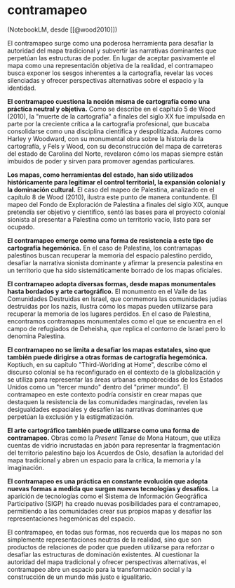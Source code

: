 # contramapeo
(NotebookLM, desde [[@wood2010]])

El contramapeo surge como una poderosa herramienta para desafiar la autoridad del mapa tradicional y subvertir las narrativas dominantes que perpetúan las estructuras de poder.  En lugar de aceptar pasivamente el mapa como una representación objetiva de la realidad, el contramapeo busca exponer los sesgos inherentes a la cartografía, revelar las voces silenciadas y ofrecer perspectivas alternativas sobre el espacio y la identidad.

**El contramapeo cuestiona la noción misma de cartografía como una práctica neutral y objetiva.** Como se describe en el capítulo 5 de Wood (2010), la "muerte de la cartografía" a finales del siglo XX fue impulsada en parte por la creciente crítica a la cartografía profesional, que buscaba consolidarse como una disciplina científica y despolitizada. Autores como Harley y Woodward, con su monumental obra sobre la historia de la cartografía, y Fels y Wood, con su deconstrucción del mapa de carreteras del estado de Carolina del Norte, revelaron cómo los mapas siempre están imbuidos de poder y sirven para promover agendas particulares.

**Los mapas, como herramientas del estado, han sido utilizados históricamente para legitimar el control territorial, la expansión colonial y la dominación cultural.** El caso del mapeo de Palestina, analizado en el capítulo 8 de Wood (2010), ilustra este punto de manera contundente. El mapeo del Fondo de Exploración de Palestina a finales del siglo XIX, aunque pretendía ser objetivo y científico, sentó las bases para el proyecto colonial sionista al presentar a Palestina como un territorio vacío, listo para ser ocupado.

**El contramapeo emerge como una forma de resistencia a este tipo de cartografía hegemónica.** En el caso de Palestina, los contramapas palestinos buscan recuperar la memoria del espacio palestino perdido, desafiar la narrativa sionista dominante y afirmar la presencia palestina en un territorio que ha sido sistemáticamente borrado de los mapas oficiales. 

**El contramapeo adopta diversas formas, desde mapas monumentales hasta bordados y arte cartográfico.** El monumento en el Valle de las Comunidades Destruidas en Israel, que conmemora las comunidades judías destruidas por los nazis,  ilustra cómo los mapas pueden utilizarse para recuperar la memoria de los lugares perdidos. En el caso de Palestina, encontramos contramapas monumentales como el que se encuentra en el campo de refugiados de Deheisha, que replica el contorno de Israel pero lo denomina Palestina.

**El contramapeo no se limita a desafiar los mapas estatales, sino que también puede dirigirse a otras formas de cartografía hegemónica.**  Koptiuch, en su capítulo "Third-Worlding at Home",  describe cómo el discurso colonial se ha reconfigurado en el contexto de la globalización y se utiliza para representar las áreas urbanas empobrecidas de los Estados Unidos como un "tercer mundo" dentro del "primer mundo". El contramapeo en este contexto podría consistir en crear mapas que destaquen la resistencia de las comunidades marginadas, revelen las desigualdades espaciales y desafíen las narrativas dominantes que perpetúan la exclusión y la estigmatización. 

**El arte cartográfico también puede utilizarse como una forma de contramapeo.** Obras como la *Present Tense* de Mona Hatoum, que utiliza cuentas de vidrio incrustadas en jabón para representar la fragmentación del territorio palestino bajo los Acuerdos de Oslo, desafían la autoridad del mapa tradicional y abren un espacio para la crítica, la memoria y la imaginación.

**El contramapeo es una práctica en constante evolución que adopta nuevas formas a medida que surgen nuevas tecnologías y desafíos.**  La aparición de tecnologías como el Sistema de Información Geográfica Participativo (SIGP) ha creado nuevas posibilidades para el contramapeo, permitiendo a las comunidades crear sus propios mapas y desafiar las representaciones hegemónicas del espacio.

El contramapeo, en todas sus formas, nos recuerda que los mapas no son simplemente representaciones neutras de la realidad, sino que son productos de relaciones de poder que pueden utilizarse para reforzar o desafiar las estructuras de dominación existentes. Al cuestionar la autoridad del mapa tradicional y ofrecer perspectivas alternativas, el contramapeo abre un espacio para la transformación social y la construcción de un mundo más justo e igualitario. 
